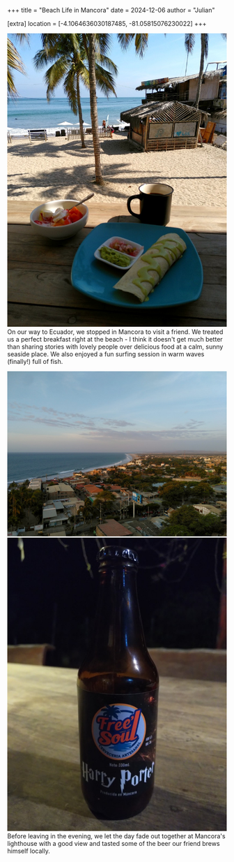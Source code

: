 +++
title = "Beach Life in Mancora"
date = 2024-12-06
author = "Julian"

[extra]
location = [-4.1064636030187485, -81.05815076230022]
+++

![A cup of coffee, some kind of burrito and a bowl o ffruit salad on a wooden table with view onto a tropical beach with palm trees and bamboo sheds on it](breakfast.jpg "Breakfast with a view")
On our way to Ecuador, we stopped in Mancora to visit a friend. We treated us a perfect breakfast right at the beach - I think it doesn't get much better than sharing stories with lovely people over delicious food at a calm, sunny seaside place.
We also enjoyed a fun surfing session in warm waves (finally!) full of fish.

![View of a little beach town during sunset from a nearby hill](sunset.jpg "Sunset over Mancora")
![A botle of beer labeled "Harry Porter"](beer.jpg "Bottle Harry Porter")
Before leaving in the evening, we let the day fade out together at Mancora's lighthouse with a good view and tasted some of the beer our friend brews himself locally.
